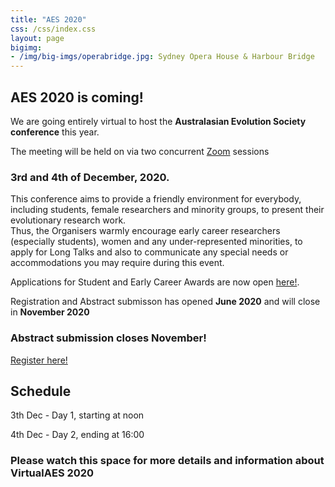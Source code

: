 ```yaml
---
title: "AES 2020"
css: /css/index.css
layout: page
bigimg:
- /img/big-imgs/operabridge.jpg: Sydney Opera House & Harbour Bridge
---
```



## AES 2020 is coming!

We are going entirely virtual to host the **Australasian Evolution Society conference** this year. 

The meeting will be held on via two concurrent [Zoom](https://zoom.us/) sessions   
### 3rd and 4th of December, 2020.

This conference aims to provide a friendly environment for everybody, including students, female researchers and minority groups, to present their evolutionary research work.   
Thus, the Organisers warmly encourage early career researchers (especially students), women and any under-represented minorities, to apply for Long Talks and also to communicate any special needs or accommodations you may require during this event.   

Applications for Student and Early Career Awards are now open [here!](http://ausevo.com/prizes/).   

Registration and Abstract submisson has opened **June 2020** and will close in **November 2020**

### Abstract submission closes November!
[Register here!](https://aes.corsizio.com/c/5f4c21ebbe49c0a9515df868)
  
   
## Schedule

3th Dec - Day 1, starting at noon

4th Dec - Day 2, ending at 16:00

### Please watch this space for more details and information about VirtualAES 2020

